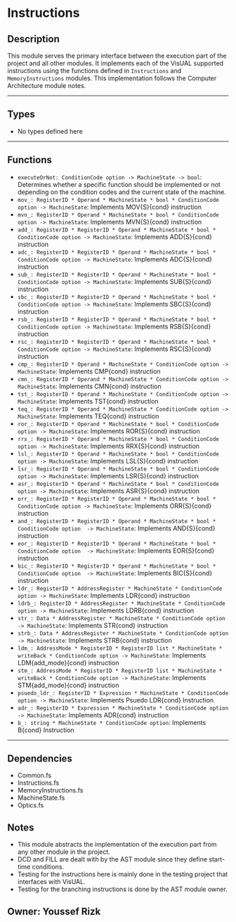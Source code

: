 # Instructions

## Description

This module serves the primary interface between the execution part of the project and all other modules. It implements each of the VisUAL supported instructions using the functions defined in `Instructions` and `MemoryInstructions` modules. This implementation follows the Computer Architecture module notes.

---
## Types
* No types defined here
---
## Functions

* `executeOrNot: ConditionCode option -> MachineState -> bool`: Determines whether a specific function should be implemented or not depending on the condition codes and the current state of the machine.
* `mov_: RegisterID * Operand * MachineState * bool * ConditionCode option -> MachineState`: Implements MOV{S}{cond} instruction
* `mvn_: RegisterID * Operand * MachineState * bool * ConditionCode option -> MachineState`: Implements MVN{S}{cond} instruction
* `add_: RegisterID * RegisterID * Operand * MachineState * bool * ConditionCode option -> MachineState`: Implements ADD{S}{cond} instruction
* `adc_: RegisterID * RegisterID * Operand * MachineState * bool * ConditionCode option -> MachineState`: Implements ADC{S}{cond} instruction
* `sub_: RegisterID * RegisterID * Operand * MachineState * bool * ConditionCode option -> MachineState`: Implements SUB{S}{cond} instruction
* `sbc_: RegisterID * RegisterID * Operand * MachineState * bool * ConditionCode option -> MachineState`: Implements SBC{S}{cond} instruction
* `rsb_: RegisterID * RegisterID * Operand * MachineState * bool * ConditionCode option -> MachineState`: Implements RSB{S}{cond} instruction
* `rsc_: RegisterID * RegisterID * Operand * MachineState * bool * ConditionCode option -> MachineState`: Implements RSC{S}{cond} instruction
* `cmp_: RegisterID * Operand * MachineState * ConditionCode option -> MachineState`: Implements CMP{cond} instruction
* `cmn_: RegisterID * Operand * MachineState * ConditionCode option -> MachineState`: Implements CMN{cond} instruction
* `tst_: RegisterID * Operand * MachineState * ConditionCode option -> MachineState`: Implements TST{cond} instruction
* `teq_: RegisterID * Operand * MachineState * ConditionCode option -> MachineState`: Implements TEQ{cond} instruction
* `ror_: RegisterID * Operand * MachineState * bool * ConditionCode option -> MachineState`: Implements ROR{S}{cond} instruction
* `rrx_: RegisterID * Operand * MachineState * bool * ConditionCode option -> MachineState`: Implements RRX{S}{cond} instruction
* `lsl_: RegisterID * Operand * MachineState * bool * ConditionCode option -> MachineState`: Implements LSL{S}{cond} instruction
* `lsr_: RegisterID * Operand * MachineState * bool * ConditionCode option -> MachineState`: Implements LSR{S}{cond} instruction
* `asr_: RegisterID * Operand * MachineState * bool * ConditionCode option -> MachineState`: Implements ASR{S}{cond} instruction
* `orr_: RegisterID * RegisterID * Operand * MachineState * bool * ConditionCode option -> MachineState`: Implements ORR{S}{cond} instruction
* `and_: RegisterID * RegisterID * Operand * MachineState * bool * ConditionCode option  -> MachineState`: Implements AND{S}{cond} instruction
* `eor_: RegisterID * RegisterID * Operand * MachineState * bool * ConditionCode option  -> MachineState`: Implements EOR{S}{cond} instruction
* `bic_: RegisterID * RegisterID * Operand * MachineState * bool * ConditionCode option  -> MachineState`: Implements BIC{S}{cond} instruction
* `ldr_: RegisterID * AddressRegister * MachineState * ConditionCode option -> MachineState`: Implements LDR{cond} instruction
* `ldrb_: RegisterID * AddressRegister * MachineState * ConditionCode option -> MachineState`: Implements LDRB{cond} instruction
* `str_: Data * AddressRegister * MachineState * ConditionCode option -> MachineState`: Implements STR{cond} instruction
* `strb_: Data * AddressRegister * MachineState * ConditionCode option -> MachineState`: Implements STRB{cond} instruction
* `ldm_: AddressMode * RegisterID * RegisterID list * MachineState * writeBack * ConditionCode option -> MachineState`: Implements LDM{add_mode}{cond} instruction
* `stm_: AddressMode * RegisterID * RegisterID list * MachineState * writeBack * ConditionCode option -> MachineState`: Implements STM{add_mode}{cond} instruction
* `psuedo_ldr_: RegisterID * Expression * MachineState * ConditionCode option -> MachineState`: Implements Psuedo LDR{cond} Instruction
* `adr_: RegisterID * Expression * MachineState * ConditionCode option -> MachineState`: Implements ADR{cond} instruction
* `b_: string * MachineState * ConditionCode option`: Implements B{cond} Instruction

---
## Dependencies

* Common.fs
* Instructions.fs
* MemoryInstructions.fs
* MachineState.fs
* Optics.fs

## Notes

* This module abstracts the implementation of the execution part from any other module in the project.
* DCD and FILL are dealt with by the AST module since they define start-time conditions.
* Testing for the instructions here is mainly done in the testing project that interfaces with VisUAL.
* Testing for the branching instructions is done by the AST module owner.

## Owner: Youssef Rizk
